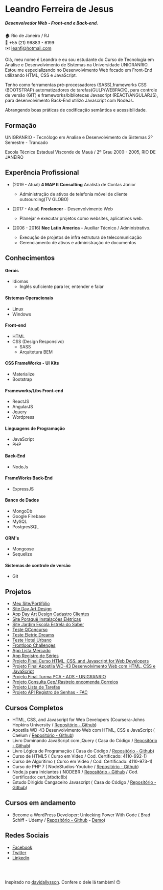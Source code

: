 # Leandro Ferreira de Jesus
##### Desenvolvedor Web - Front-end e Back-end.

:house:    Rio de Janeiro / RJ <br>
:iphone:   +55 (21) 96883 - 6199 <br>
:envelope:  leanfj@hotmail.com

Olá, meu nome é Leandro e eu sou estudante do Curso de Tecnologia em Análise e Desenvolvimento de Sistemas na Universidade UNIGRANRIO. Estou me especializando no Desenvolvimento Web focado em Front-End utilizando HTML, CSS e JavaScript.

Tenho como ferramentas pré-processadores (SASS),frameworks CSS (BOOTSTRAP) automatizadores de tarefas(GULP/WEBPACK), para controle de versão (GIT) e frameworks/bibliotecas Javascript (REACT/ANGULARJS), para desenvolvimento Back-End utilizo Javascript com NodeJs.

Abrangendo boas práticas de codificação semântica e acessibilidade.

## Formação
UNIGRANRIO - Tecnólogo em Analise e Desenvolvimento de Sistemas
2º Semestre - Trancado

Escola Técnica Estadual Visconde de Mauá / 2º Grau
2000 - 2005, RIO DE JANEIRO

## Experência Profissional
* (2019 - Atual)
**4 MAP It Consulting**
Analista de Contas Júnior
  * Administração de ativos de telefonia móvel de cliente outsourcing(TV GLOBO)
  
* (2017 -  Atual)
**Freelancer** -
Desenvolvimento Web
  * Planejar e executar projetos como websites, aplicativos web.

* (2006 -  2016)
**Nec Latin America** -
Auxiliar Técnico / Administrativo.
  * Execução de projetos de infra estrutura de telecomunicação
  * Gerenciamento de ativos e administração de documentos

## Conhecimentos

#### Gerais
* Idiomas
  * Inglês suficiente para ler, entender e falar

#### Sistemas Operacionais
* Linux
* Windows

#### Front-end
* HTML
* CSS (Design Responsivo)
  * SASS
  * Arquitetura BEM

#### CSS FrameWorks - UI Kits
* Materialize
* Bootstrap

#### Frameworks/Libs Front-end
* ReactJS
* AngularJS
* Jquery
* Wordpress

#### Linguagens de Programação
* JavaScript
* PHP

#### Back-End
* NodeJs

#### FrameWorks Back-End
* ExpressJS
  
#### Banco de Dados
* MongoDb
* Google Firebase
* MySQL
* PostgresSQL

#### ORM's
* Mongoose
* Sequelize

#### Sistemas de controle de versão
* Git

## Projetos
* [Meu Site/Portifólio](https://leanfj.github.io/)
* [Site Day Art Design](http://www.dayartdesign.com.br/)
* [App Day Art Design Cadastro Clientes](https://cadclientes-dayartdesign.herokuapp.com/)
* [Site Poraquê Instalações Elétricas](http://leanfj.github.io/Projetoporaque/index.html/)
* [Site Jardim Escola Estrela do Saber](https://leanfj.github.io/estrela-saber-ws/)
* [Teste QConcurso](https://leanfj.github.io/qconcurso)
* [Teste Eletric Dreams](https://leanfjed.herokuapp.com/#)  
* [Teste Hotel Urbano](https://leanfj-weather.herokuapp.com/)  
* [Frontloop Challenges](https://leanfj.github.io/frontloop-challenges/)
* [App Lista Mercado](https://leanfjlistamercado.herokuapp.com/)
* [App Registro de Séries](https://leanfjprimeiroapp.herokuapp.com/)
* [Projeto Final Curso HTML, CSS, and Javascript for Web Developers](https://leanfj.github.io/Coursera-HTML-CSS-and-Javascript-for-Web-Developers/site/)
* [Projeto Final Apostila WD-43 Desenvolvimento Web com HTML, CSS e JavaScript](https://leanfj.github.io/CAELUM-Treinamento-Desenvolvimento-Web-com-HTML-CSS-e-JavaScript/)
* [Projeto Final Turma PCA - ADS - UNIGRANRIO](https://leanfj.github.io/ads-projeto-pca/index.html)
* [Projeto Consulta Cep/ Rastreio encomenda Correios](https://leanfj.github.io/cdd-js-jquery/ajax/consulta-cep/)
* [Projeto Lista de Tarefas](https://leanfj.github.io/cdd-js-jquery/lista-tarefas/)
* [Projeto API Registro de Senhas - FAC](https://cursonodebr-leanfj.herokuapp.com/documentation)

## Cursos Completos
* HTML, CSS, and Javascript for Web Developers (Coursera-Johns Hopkins University / [Repositório - Github](https://github.com/leanfj/Coursera-HTML-CSS-and-Javascript-for-Web-Developers))
* Apostila WD-43 Desenvolvimento Web com HTML, CSS e JavaScript ( Caelum / [Repositório - Github](https://github.com/leanfj/CAELUM-Treinamento-Desenvolvimento-Web-com-HTML-CSS-e-JavaScript)) 
* Livro Dominando JavaScript com jQuery ( Casa do Código / [Repositório - Github](https://github.com/leanfj/cdd-js-jquery)) 
* Livro Lógica de Programação ( Casa do Código / [Repositório - Github](https://github.com/leanfj/casadocodigo-log-prog-js)) 
* Curso de HTML5 ( Curso em Video / Cod. Certificado: 4110-992-1) 
* Curso de Algoritimo ( Curso em Video / Cod. Certificado: 4110-973-1) 
* Curso de PHP 7 ( NodeStudios-Youtube / [Repositório - Github](https://github.com/leanfj/php-nodestudios)) 
* Node.js para Iniciantes ( NODEBR / [Repositório - Github](https://github.com/leanfj/curso-nodejs-nodebr) / Cod. Certificado: cert_btbdtc8b) 
* Estudo Dirigido Cangaceiro Javascript ( Casa do Código / [Repositório - Github](https://github.com/leanfj/cdc-cang-javascript)) 

## Cursos em andamento
* Become a WordPress Developer: Unlocking Power With Code ( Brad Schiff - Udemy / [Repositório - Github](https://github.com/leanfj/university-theme) - [Demo](https://lfwebinnovations.com.br/temas/university-theme/))
   
## Redes Sociais
*  [Facebook](https://www.facebook.com/leandro.f.dejesus)
*  [Twitter](https://twitter.com/leanfj)
*  [Linkedin](https://www.linkedin.com/in/leandro-ferreira-de-jesus-275174b7/)

<br><br>

Inspirado no [davidallysson](https://github.com/davidallysson/curriculo). Confere o dele lá também! :wink:
